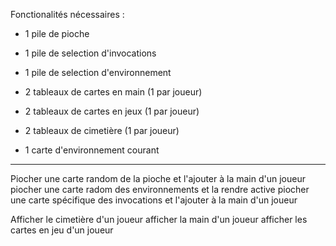 Fonctionalités nécessaires :
- 1 pile de pioche
- 1 pile de selection d'invocations
- 1 pile de selection d'environnement

- 2 tableaux de cartes en main  (1 par joueur)
- 2 tableaux de cartes en jeux (1 par joueur)
- 2 tableaux de cimetière (1 par joueur)
- 1 carte d'environnement courant
---
Piocher une carte random de la pioche et l'ajouter à la main d'un joueur
piocher une carte radom des environnements et la rendre active
piocher une carte spécifique des invocations et l'ajouter à la main d'un joueur

Afficher le cimetière d'un joueur
afficher la main d'un joueur
afficher les cartes en jeu d'un joueur

